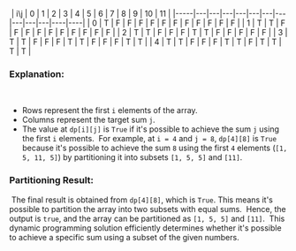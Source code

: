 ​
| i\j | 0 | 1 | 2 | 3 | 4 | 5 | 6 | 7 | 8 | 9 | 10 | 11 |
|-----|---|---|---|---|---|---|---|---|---|---|----|----|
| 0   | T | F | F | F | F | F | F | F | F | F | F  | F  |
| 1   | T | T | F | F | F | F | F | F | F | F | F  | F  |
| 2   | T | T | F | F | F | T | T | F | F | F | F  | F  |
| 3   | T | T | F | F | F | T | T | F | F | F | T  | T  |
| 4   | T | T | F | F | F | T | T | F | T | T | T  | T  |
​
### Explanation:
​
- Rows represent the first `i` elements of the array.
- Columns represent the target sum `j`.
- The value at `dp[i][j]` is `True` if it's possible to achieve the sum `j` using the first `i` elements.
​
For example, at `i = 4` and `j = 8`, `dp[4][8]` is `True` because it's possible to achieve the sum `8` using the first `4` elements (`[1, 5, 11, 5]`) by partitioning it into subsets `[1, 5, 5]` and `[11]`.
​
### Partitioning Result:
​
The final result is obtained from `dp[4][8]`, which is `True`. This means it's possible to partition the array into two subsets with equal sums.
​
Hence, the output is `true`, and the array can be partitioned as `[1, 5, 5]` and `[11]`.
​
This dynamic programming solution efficiently determines whether it's possible to achieve a specific sum using a subset of the given numbers.